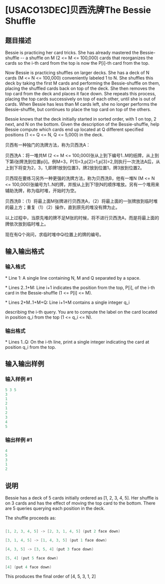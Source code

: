 # [USACO13DEC]贝西洗牌The Bessie Shuffle

## 题目描述

Bessie is practicing her card tricks. She has already mastered the Bessie- shuffle -- a shuffle on M (2 <= M <= 100,000) cards that reorganizes the cards so the i-th card from the top is now the P[i]-th card from the top.

Now Bessie is practicing shuffles on larger decks. She has a deck of N cards (M <= N <= 100,000) conveniently labeled 1 to N. She shuffles this deck by taking the first M cards and performing the Bessie-shuffle on them, placing the shuffled cards back on top of the deck. She then removes the top card from the deck and places it face down. She repeats this process, placing the top cards successively on top of each other, until she is out of cards. When Bessie has less than M cards left, she no longer performs the Bessie-shuffle, but continues to place the top card on top of the others.

Bessie knows that the deck initially started in sorted order, with 1 on top, 2 next, and N on the bottom. Given the description of the Bessie-shuffle, help Bessie compute which cards end up located at Q different specified positions (1 <= Q <= N, Q <= 5,000) in the deck.

贝西有一种独门的洗牌方法，称为贝西洗A：

贝西洗A：将一堆共M (2 <= M <= 100,000)张从上到下编号1..M的纸牌，从上到下第i张牌洗到位置p[i]。例M=3，P[1]=3,p[2]=1,p[3]=2,则执行一次洗法A后，从上到下将变为2，3，1,即牌1放到位置3，牌2放到位置1，牌3放到位置2。

贝西现在要练习另外一种更强的洗牌方法，称为贝西洗B，他有一堆N (M <= N <= 100,000)张编号为1..N的牌，并按从上到下1到N的顺序堆放。另有一个堆用来辅助洗牌，称为临时堆，开始时为空。

贝西洗B：（1）将最上面M张牌进行贝西洗A，（2）将最上面的一张牌放到临时堆的最上方；重复（1）（2）操作，直到原先的堆没有牌为止。

以上过程中，当原先堆的牌不足M张的时候，将不进行贝西洗A，而是将最上面的牌依次放到临时堆上。

现在有Q个询问，求临时堆中Qi位置上的牌的编号。

## 输入输出格式

### 输入格式

\* Line 1: A single line containing N, M and Q separated by a space.

\* Lines 2..1+M: Line i+1 indicates the position from the top, P[i], of the i-th card in the Bessie-shuffle (1 <= P[i] <= M).

\* Lines 2+M..1+M+Q: Line i+1+M contains a single integer q\_i

describing the i-th query. You are to compute the label on the card located in position q\_i from the top (1 <= q\_i <= N).

### 输出格式

\* Lines 1..Q: On the i-th line, print a single integer indicating the card at position q\_i from the top.

## 输入输出样例

### 输入样例 #1

```cpp
5 3 5 
3 
1 
2 
1 
2 
3 
4 
5 

```
### 输出样例 #1

```cpp
4 
5 
3 
1 
2 

```
## 说明

Bessie has a deck of 5 cards initially ordered as [1, 2, 3, 4, 5]. Her shuffle is on 3 cards and has the effect of moving the top card to the bottom. There are 5 queries querying each position in the deck.

The shuffle proceeds as:

```cpp

[1, 2, 3, 4, 5] -> [2, 3, 1, 4, 5] (put 2 face down)

[3, 1, 4, 5] -> [1, 4, 3, 5] (put 1 face down)

[4, 3, 5] -> [3, 5, 4] (put 3 face down)

[5, 4] (put 5 face down)

[4] (put 4 face down)

```

This produces the final order of [4, 5, 3, 1, 2]

